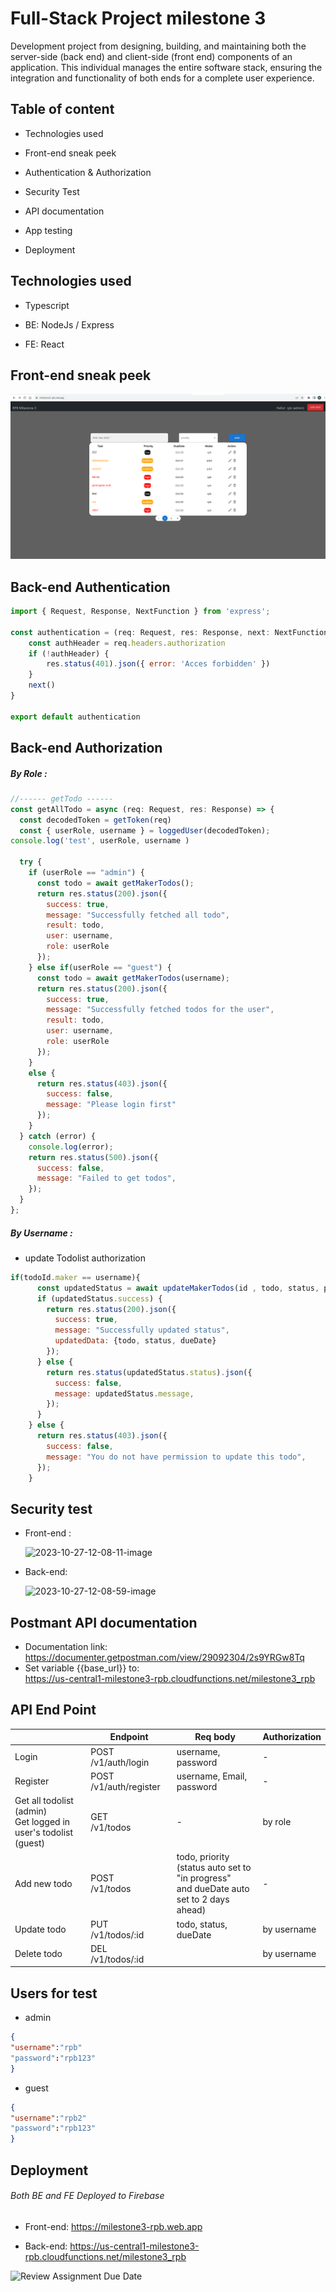 # Full-Stack Project milestone 3

Development project from designing, building, and maintaining both the server-side (back end) and client-side (front end) components of an application. This individual manages the entire software stack, ensuring the integration and functionality of both ends for a complete user experience.

## Table of content

- Technologies used

- Front-end sneak peek

- Authentication & Authorization

- Security Test

- API documentation

- App testing

- Deployment

## Technologies  used

- Typescript

- BE: NodeJs / Express

- FE: React

## Front-end sneak peek

![](assets/img/README/2023-10-27-18-48-41-image.png)

## Back-end Authentication

```js
import { Request, Response, NextFunction } from 'express';

const authentication = (req: Request, res: Response, next: NextFunction) => {
    const authHeader = req.headers.authorization    
    if (!authHeader) {
        res.status(401).json({ error: 'Acces forbidden' })
    }
    next()    
}

export default authentication
```

## Back-end Authorization

##### By Role :

```js
//------ getTodo ------
const getAllTodo = async (req: Request, res: Response) => {
  const decodedToken = getToken(req)
  const { userRole, username } = loggedUser(decodedToken);
console.log('test', userRole, username )

  try {
    if (userRole == "admin") {
      const todo = await getMakerTodos();
      return res.status(200).json({
        success: true,
        message: "Successfully fetched all todo",
        result: todo,
        user: username,
        role: userRole
      });
    } else if(userRole == "guest") {
      const todo = await getMakerTodos(username);
      return res.status(200).json({
        success: true,
        message: "Successfully fetched todos for the user",
        result: todo,
        user: username,
        role: userRole
      });
    }
    else {
      return res.status(403).json({
        success: false,
        message: "Please login first"
      });
    }
  } catch (error) {
    console.log(error);
    return res.status(500).json({
      success: false,
      message: "Failed to get todos",
    });
  }
};
```

##### By Username :

- update Todolist authorization

```js
if(todoId.maker == username){
      const updatedStatus = await updateMakerTodos(id , todo, status, priority, dueDate);
      if (updatedStatus.success) {
        return res.status(200).json({
          success: true,
          message: "Successfully updated status",
          updatedData: {todo, status, dueDate}
        });
      } else {
        return res.status(updatedStatus.status).json({
          success: false,
          message: updatedStatus.message,
        });
      }
    } else {
      return res.status(403).json({
        success: false,
        message: "You do not have permission to update this todo",
      });
    }
```

## Security test

- Front-end :
  
  ![2023-10-27-12-08-11-image](https://github.com/RevoU-FSSE-2/week-18-RPrasetyoB/assets/129088807/349417d3-8c63-489b-bedf-37cd1fbec217)

- Back-end:
  
  ![2023-10-27-12-08-59-image](https://github.com/RevoU-FSSE-2/week-18-RPrasetyoB/assets/129088807/f46fe5f6-8865-4560-9697-057aa762ebd3)

## Postmant API documentation

- Documentation link:<br>
    https://documenter.getpostman.com/view/29092304/2s9YRGw8Tq
- Set variable {{base_url}} to:<br>
    https://us-central1-milestone3-rpb.cloudfunctions.net/milestone3_rpb

## API End Point

|                                                                   | Endpoint               | Req body                                                                                       | Authorization |
| ----------------------------------------------------------------- | ---------------------- | ---------------------------------------------------------------------------------------------- | ------------- |
| Login                                                             | POST /v1/auth/login    | username, password                                                                             | -             |
| Register                                                          | POST /v1/auth/register | username, Email, password                                                                      | -             |
| Get all todolist (admin)<br>Get logged in user's todolist (guest) | GET<br>/v1/todos       | -                                                                                              | by role       |
| Add new todo                                                      | POST<br>/v1/todos      | todo, priority<br/>(status auto set to "in progress"<br/>and dueDate auto set to 2 days ahead) | -             |
| Update todo                                                       | PUT<br>/v1/todos/:id   | todo, status, dueDate                                                                          | by username   |
| Delete todo                                                       | DEL<br>/v1/todos/:id   |                                                                                                | by username   |

## Users for test

- admin

```json
{
"username":"rpb"
"password":"rpb123"
}
```

- guest

```json
{
"username":"rpb2"
"password":"rpb123"
}
```

## Deployment

###### Both BE and FE Deployed to Firebase

- Front-end: https://milestone3-rpb.web.app

- Back-end: https://us-central1-milestone3-rpb.cloudfunctions.net/milestone3_rpb

![Review Assignment Due Date](https://classroom.github.com/assets/deadline-readme-button-24ddc0f5d75046c5622901739e7c5dd533143b0c8e959d652212380cedb1ea36.svg)
